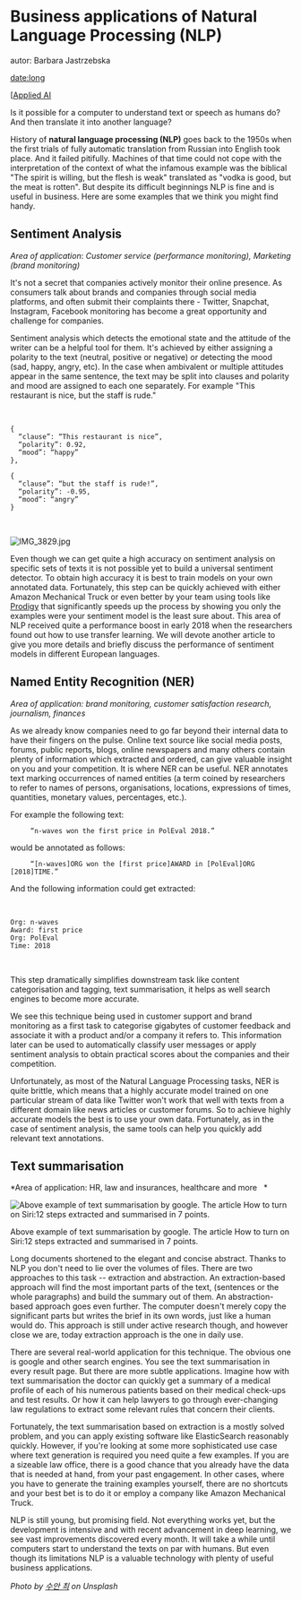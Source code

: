 Business applications of Natural Language Processing (NLP)
===================================================================================================================================

autor: Barbara Jastrzebska

[date:long](business-applications-of-natural-language-processing-nlp.html)

[[Applied
AI](category/Applied%2bAI.html)

Is it possible for a computer to understand text or speech as humans do?
And then translate it into another language?

History of **natural language processing (NLP)** goes back to the 1950s
when the first trials of fully automatic translation from Russian into
English took place. And it failed pitifully. Machines of that time could
not cope with the interpretation of the context of what the infamous
example was the biblical \"The spirit is willing, but the flesh is weak"
translated as "vodka is good, but the meat is rotten". But despite its
difficult beginnings NLP is fine and is useful in business. Here are
some examples that we think you might find handy.

Sentiment Analysis 
------------------

*Area of application*: *Customer service (performance monitoring),
Marketing (brand monitoring)*

It's not a secret that companies actively monitor their online presence.
As consumers talk about brands and companies through social media
platforms, and often submit their complaints there - Twitter, Snapchat,
Instagram, Facebook monitoring has become a great opportunity and
challenge for companies.

Sentiment analysis which detects the emotional state and the attitude of
the writer can be a helpful tool for them. It's achieved by either
assigning a polarity to the text (neutral, positive or negative) or
detecting the mood (sad, happy, angry, etc). In the case when ambivalent
or multiple attitudes appear in the same sentence, the text may be split
into clauses and polarity and mood are assigned to each one separately.
For example "This restaurant is nice, but the staff is rude."

 

    {
      “clause”: “This restaurant is nice”,      
      “polarity”: 0.92,       
      “mood”: “happy”
    }, 

    {
      “clause”: “but the staff is rude!”,      
      “polarity”: -0.95,      
      “mood”: “angry”
    }

 

![IMG_3829.jpg](https://images.squarespace-cdn.com/content/v1/5b4dba1c372b9677b7cf4abd/1538217802851-T1C9JKBT904DBS8AI8PP/ke17ZwdGBToddI8pDm48kKmw982fUOZVIQXHUCR1F55Zw-zPPgdn4jUwVcJE1ZvWQUxwkmyExglNqGp0IvTJZUJFbgE-7XRK3dMEBRBhUpw5XnxLBmEFHJGf_0qFdDpmIncOw4kq9OpCHNTYqzGO-E1YJr-Thht9Tdog4YtCwrE/IMG_3829.jpg)

Even though we can get quite a high accuracy on sentiment analysis on
specific sets of texts it is not possible yet to build a universal
sentiment detector. To obtain high accuracy it is best to train models
on your own annotated data. Fortunately, this step can be quickly
achieved with either Amazon Mechanical Truck or even better by your team
using tools like [Prodigy](https://prodi.gy/features/) that
significantly speeds up the process by showing you only the examples
were your sentiment model is the least sure about. This area of NLP
received quite a performance boost in early 2018 when the researchers
found out how to use transfer learning. We will devote another article
to give you more details and briefly discuss the performance of
sentiment models in different European languages.

Named Entity Recognition (NER) 
------------------------------

*Area of application: brand monitoring, customer satisfaction research,
journalism, finances*

As we already know companies need to go far beyond their internal data
to have their fingers on the pulse. Online text source like social media
posts, forums, public reports, blogs, online newspapers and many others
contain plenty of information which extracted and ordered, can give
valuable insight on you and your competition. It is where NER can be
useful. NER annotates text marking occurrences of named entities (a term
coined by researchers to refer to names of persons, organisations,
locations, expressions of times, quantities, monetary values,
percentages, etc.).

For example the following text:

         “n-waves won the first price in PolEval 2018.”

would be annotated as follows:

         “[n-waves]ORG won the [first price]AWARD in [PolEval]ORG [2018]TIME.”

And the following information could get extracted:

 

    Org: n-waves      
    Award: first price      
    Org: PolEval     
    Time: 2018

 

This step dramatically simplifies downstream task like content
categorisation and tagging, text summarisation, it helps as well search
engines to become more accurate.

We see this technique being used in customer support and brand
monitoring as a first task to categorise gigabytes of customer feedback
and associate it with a product and/or a company it refers to. This
information later can be used to automatically classify user messages or
apply sentiment analysis to obtain practical scores about the companies
and their competition.

Unfortunately, as most of the Natural Language Processing tasks, NER is
quite brittle, which means that a highly accurate model trained on one
particular stream of data like Twitter won\'t work that well with texts
from a different domain like news articles or customer forums. So to
achieve highly accurate models the best is to use your own data.
Fortunately, as in the case of sentiment analysis, the same tools can
help you quickly add relevant text annotations.

Text summarisation 
------------------

*Area of application: HR, law and insurances, healthcare and more   *

![Above example of text summarisation by google. The article How to turn
on Siri:12 steps extracted and summarised in 7
points.](https://images.squarespace-cdn.com/content/v1/5b4dba1c372b9677b7cf4abd/1538148975698-4P4J1STLTN9S3R5Z4F4C/ke17ZwdGBToddI8pDm48kCOTnSoV6tG46QSLtWYoXrAUqsxRUqqbr1mOJYKfIPR7LoDQ9mXPOjoJoqy81S2I8N_N4V1vUb5AoIIIbLZhVYxCRW4BPu10St3TBAUQYVKcj1tOyHu0M4EKBg_AoUFjgT9e4OY5uGGMc_B5pUBCdOdoc4k4KMeLB3avBw-_Rel7/Screen+Shot+2018-09-28+at+17.34.10.png)

Above example of text summarisation by google. The article How to turn
on Siri:12 steps extracted and summarised in 7 points.

Long documents shortened to the elegant and concise abstract. Thanks to
NLP you don't need to lie over the volumes of files. There are two
approaches to this task -- extraction and abstraction. An
extraction-based approach will find the most important parts of the
text, (sentences or the whole paragraphs) and build the summary out of
them. An abstraction-based approach goes even further. The computer
doesn't merely copy the significant parts but writes the brief in its
own words, just like a human would do. This approach is still under
active research though, and however close we are, today extraction
approach is the one in daily use.

There are several real-world application for this technique. The obvious
one is google and other search engines. You see the text summarisation
in every result page. But there are more subtle applications. Imagine
how with text summarisation the doctor can quickly get a summary of a
medical profile of each of his numerous patients based on their medical
check-ups and test results. Or how it can help lawyers to go through
ever-changing law regulations to extract some relevant rules that
concern their clients.

Fortunately, the text summarisation based on extraction is a mostly
solved problem, and you can apply existing software like ElasticSearch
reasonably quickly. However, if you're looking at some more
sophisticated use case where text generation is required you need quite
a few examples. If you are a sizeable law office, there is a good chance
that you already have the data that is needed at hand, from your past
engagement. In other cases, where you have to generate the training
examples yourself, there are no shortcuts and your best bet is to do it
or employ a company like Amazon Mechanical Truck.

NLP is still young, but promising field. Not everything works yet, but
the development is intensive and with recent advancement in deep
learning, we see vast improvements discovered every month. It will take
a while until computers start to understand the texts on par with
humans. But even though its limitations NLP is a valuable technology
with plenty of useful business applications.

*Photo by *[*수안
최*](https://unsplash.com/photos/tXB7yfP9gg0?utm_source=unsplash&utm_medium=referral&utm_content=creditCopyText)* on Unsplash*

